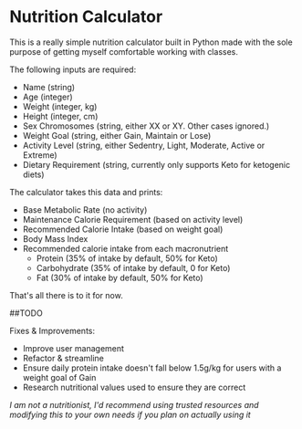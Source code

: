 # Nutrition Calculator

This is a really simple nutrition calculator built in Python made with the sole purpose of getting myself comfortable working with classes.

The following inputs are required:
* Name (string)
* Age (integer)
* Weight (integer, kg)
* Height (integer, cm)
* Sex Chromosomes (string, either XX or XY. Other cases ignored.)
* Weight Goal (string, either Gain, Maintain or Lose)
* Activity Level (string, either Sedentry, Light, Moderate, Active or Extreme)
* Dietary Requirement (string, currently only supports Keto for ketogenic diets)

The calculator takes this data and prints:
* Base Metabolic Rate (no activity)
* Maintenance Calorie Requirement (based on activity level)
* Recommended Calorie Intake (based on weight goal)
* Body Mass Index
* Recommended calorie intake from each macronutrient
  * Protein (35% of intake by default, 50% for Keto)
  * Carbohydrate (35% of intake by default, 0 for Keto)
  * Fat (30% of intake by default, 50% for Keto)

That's all there is to it for now.

##TODO

Fixes & Improvements:

* Improve user management
* Refactor & streamline
* Ensure daily protein intake doesn't fall below 1.5g/kg for users with a weight goal of Gain
* Research nutritional values used to ensure they are correct

_I am not a nutritionist, I'd recommend using trusted resources and modifying this to your own needs if you plan on actually using it_